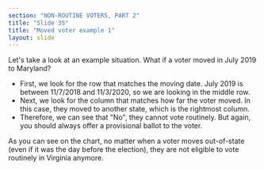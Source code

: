 ```yaml
---
section: "NON-ROUTINE VOTERS, PART 2"
title: "Slide 35"
title: "Moved voter example 1"
layout: slide
---
```


Let's take a look at an example situation. What if a voter moved in July 2019 to Maryland?

- First, we look for the row that matches the moving date. July 2019 is between 11/7/2018 and 11/3/2020, so we are looking in the middle row.
- Next, we look for the column that matches how far the voter moved. In this case, they moved to another state, which is the rightmost column.
- Therefore, we can see that "No", they cannot vote routinely. But again, you should always offer a provisional ballot to the voter.

As you can see on the chart, no matter when a voter moves out-of-state (even if it was the day before the election), they are not eligible to vote routinely in Virginia anymore.



